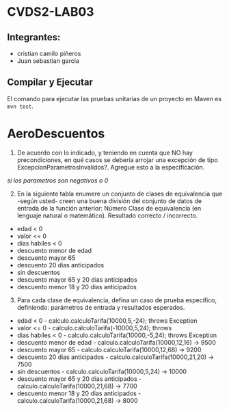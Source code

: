 # CVDS2-LAB03
## Integrantes:

+ cristian camilo piñeros
+ Juan sebastian garcia 

##  Compilar y Ejecutar
El comando para ejecutar las pruebas unitarias de un proyecto en Maven es `mvn test`.

# AeroDescuentos
1. De acuerdo con lo indicado, y teniendo en cuenta que NO hay precondiciones, en qué casos se debería
arrojar una excepción de tipo ExcepcionParametrosInvalidos?. Agregue esto a la especificación.

*si los parametros son negativos o 0*

2. En la siguiente tabla enumere un conjunto de clases de equivalencia que -según usted- creen una
buena división del conjunto de datos de entrada de la función anterior:
Número Clase de equivalencia (en lenguaje natural o matemático). Resultado
correcto / incorrecto.

+ edad < 0 
+ valor <= 0
+ dias habiles < 0
+ descuento menor de edad 
+ descuento mayor 65 
+ descuento 20 dias anticipados 
+ sin descuentos 
+ descuento mayor 65 y 20 dias anticipados
+ descuento menor 18 y 20 dias anticipados 


3. Para cada clase de equivalencia, defina un caso de prueba específico, definiendo: parámetros de
entrada y resultados esperados.    


+ edad < 0 
       - calculo.calculoTarifa(10000,5,-24); throws Exception
+ valor <= 0
       - calculo.calculoTarifa(-10000,5,24); throws
+ dias habiles < 0
       - calculo.calculoTarifa(10000,-5,24); throws Exception
+ descuento menor de edad 
       - calculo.calculoTarifa(10000,12,16) -> 9500
+ descuento mayor 65 
       - calculo.calculoTarifa(10000,12,68) -> 9200
+ descuento 20 dias anticipados 
       - calculo.calculoTarifa(10000,21,20) -> 7500
+ sin descuentos 
       - calculo.calculoTarifa(10000,5,24) -> 10000
+ descuento mayor 65 y 20 dias anticipados
       - calculo.calculoTarifa(10000,21,68) -> 7700
+ descuento menor 18 y 20 dias anticipados 
       - calculo.calculoTarifa(10000,21,68) -> 8000


